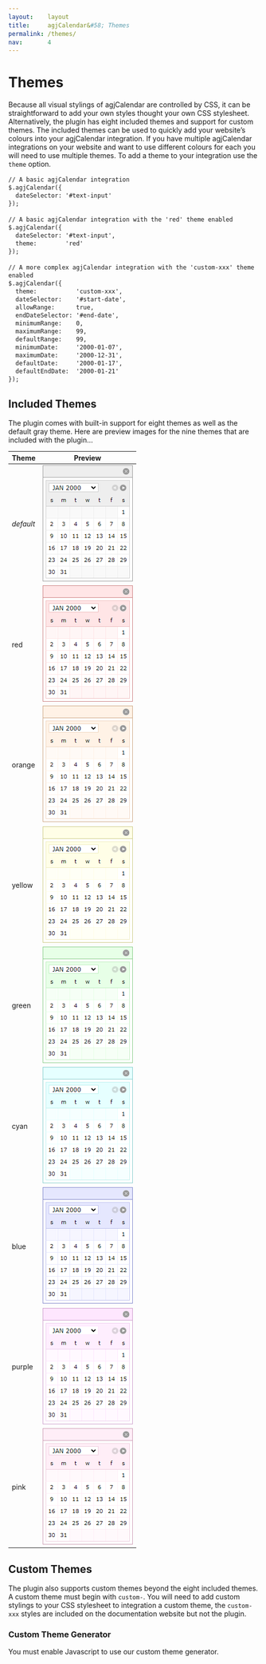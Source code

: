 ```yaml
---
layout:    layout
title:     agjCalendar&#58; Themes
permalink: /themes/
nav:       4
---
```


# Themes

Because all visual stylings of agjCalendar are controlled by CSS, it can be straightforward to add your own styles thought your own CSS stylesheet. Alternatively, the plugin has eight included themes and support for custom themes. The included themes can be used to quickly add your website’s colours into your agjCalendar integration. If you have multiple agjCalendar integrations on your website and want to use different colours for each you will need to use multiple themes. To add a theme to your integration use the `theme` option.

    // A basic agjCalendar integration
    $.agjCalendar({
      dateSelector: '#text-input'
    });

    // A basic agjCalendar integration with the 'red' theme enabled
    $.agjCalendar({
      dateSelector: '#text-input',
      theme:        'red'
    });

    // A more complex agjCalendar integration with the 'custom-xxx' theme enabled
    $.agjCalendar({
      theme:           'custom-xxx',
      dateSelector:    '#start-date',
      allowRange:      true,
      endDateSelector: '#end-date',
      minimumRange:    0,
      maximumRange:    99,
      defaultRange:    99,
      minimumDate:     '2000-01-07',
      maximumDate:     '2000-12-31',
      defaultDate:     '2000-01-17',
      defaultEndDate:  '2000-01-21'
    });

## Included Themes

The plugin comes with built-in support for eight themes as well as the default gray theme. Here are preview images for the nine themes that are included with the plugin…

Theme|Preview
-----|-------
*default*|![Default Theme](/documentation/agjCalendar.agjjQuery.org/images/theme-default.png)
red|![Red Theme](/documentation/agjCalendar.agjjQuery.org/images/theme-red.png)
orange|![Orange Theme](/documentation/agjCalendar.agjjQuery.org/images/theme-orange.png)
yellow|![Yellow Theme](/documentation/agjCalendar.agjjQuery.org/images/theme-yellow.png)
green|![Green Theme](/documentation/agjCalendar.agjjQuery.org/images/theme-green.png)
cyan|![Cyan Theme](/documentation/agjCalendar.agjjQuery.org/images/theme-cyan.png)
blue|![Blue Theme](/documentation/agjCalendar.agjjQuery.org/images/theme-blue.png)
purple|![Purple Theme](/documentation/agjCalendar.agjjQuery.org/images/theme-purple.png)
pink|![Pink Theme](/documentation/agjCalendar.agjjQuery.org/images/theme-pink.png)

## Custom Themes

The plugin also supports custom themes beyond the eight included themes. A custom theme must begin with `custom-`. You will need to add custom stylings to your CSS stylesheet to integration a custom theme, the `custom-xxx` styles are included on the documentation website but not the plugin.

### Custom Theme Generator

<noscript><p>You must enable Javascript to use our custom theme generator.</p></noscript>

<div id="ctg" style="display:none">
  <p>You can use the custom theme generator below to style agjCalendar to match your branding. The custom theme generator supports long hex codes (with or without the <code>#</code>), short hex codes (with or without the <code>#</code>), RGB colours, RGBA colours, HSL colours, HSLA colours and all colour keywords as defined by the <a href="https://www.w3.org/wiki/CSS/Properties/color/keywords" title="World Wide Web Consortium (W3C)">World Wide Web Consortium (W3C)</a>. We recommend using hex codes.</p>
  <form method="post" action="/themes/#custom-theme-generator" onsubmit="return false;" class="interactive">
    <p>
      <label for="ctg-theme-name">Custom theme name</label>
      <br />
      <input type="text" id="ctg-theme-name" value="" placeholder="hotdog" />
      <br />
      <br />
      <label for="ctg-border">Border</label>
      <br />
      <input type="text" id="ctg-border" value="" placeholder="#000000" />
      <br />
      <br />
      <label for="ctg-title-bar">Title bar</label>
      <br />
      <input type="text" id="ctg-title-bar" value="" placeholder="#ff0000" />
      <br />
      <br />
      <label for="ctg-inner-colour">Inner colour</label>
      <br />
      <input type="text" id="ctg-inner-colour" value="" placeholder="#c6c6c6" />
      <br />
      <br />
      <label for="ctg-header-border">Header border</label>
      <br />
      <input type="text" id="ctg-header-border" value="" placeholder="#000000" />
      <br />
      <br />
      <label for="ctg-header-background">Header background</label>
      <br />
      <input type="text" id="ctg-header-background" value="" placeholder="#ff0000" />
      <br />
      <br />
      <label for="ctg-header-text">Header text</label>
      <br />
      <input type="text" id="ctg-header-text" value="" placeholder="#ffffff" />
      <br />
      <br />
      <label for="ctg-calendar-border">Calendar border</label>
      <br />
      <input type="text" id="ctg-calendar-border" value="" placeholder="#848484" />
      <br />
      <br />
      <label for="ctg-calendar-background">Calendar background</label>
      <br />
      <input type="text" id="ctg-calendar-background" value="" placeholder="#ffffff" />
      <br />
      <br />
      <label for="ctg-unselectable-background">Unselectable background</label>
      <br />
      <input type="text" id="ctg-unselectable-background" value="" placeholder="#c6c6c6" />
      <br />
      <br />
      <label for="ctg-unselectable-colour">Unselectable colour</label>
      <br />
      <input type="text" id="ctg-unselectable-colour" value="" placeholder="#848484" />
      <br />
      <br />
      <label for="ctg-date-background">Date background</label>
      <br />
      <input type="text" id="ctg-date-background" value="" placeholder="#ffff00" />
      <br />
      <br />
      <label for="ctg-date-background-active">Date background (active)</label>
      <br />
      <input type="text" id="ctg-date-background-active" value="" placeholder="#ff0000" />
      <br />
      <br />
      <label for="ctg-date-background-other-active">Date background (other active)</label>
      <br />
      <input type="text" id="ctg-date-background-other-active" value="" placeholder="#ff8000" />
      <br />
      <br />
      <label for="ctg-date-background-in-range">Date background (in range)</label>
      <br />
      <input type="text" id="ctg-date-background-in-range" value="" placeholder="#ffbf00" />
      <br />
      <br />
      <label for="ctg-date-colour">Date colour</label>
      <br />
      <input type="text" id="ctg-date-colour" value="" placeholder="#000000" />
      <br />
      <br />
      <label for="ctg-date-colour-active">Date colour (active)</label>
      <br />
      <input type="text" id="ctg-date-colour-active" value="" placeholder="#ffffff" />
      <br />
      <br />
      <label for="ctg-date-colour-other-active">Date colour (other active)</label>
      <br />
      <input type="text" id="ctg-date-colour-other-active" value="" placeholder="#ffffff" />
      <br />
      <br />
      <label for="ctg-date-colour-in-range">Date colour (in range)</label>
      <br />
      <input type="text" id="ctg-date-colour-in-range" value="" placeholder="#000000" />
      <br />
      <br />
      <input type="submit" value="Generate" class="submit" id="ctg-generate" />
    </p>
    <pre><code id="ctg-code"></code></pre>
  </form>
  <div id="agjCalendar" class="agjCalendar-single" style="bottom:-233px;display:block;left:10px;position:fixed">
    <div id="agjCalendar-header">
      <div id="agjCalendar-header-inner">
        <a onclick="return false;" href="#" id="agjCalendar-hide" title="Hide Calendar">Hide Calendar</a><span>Powered by</span> <a onclick="return false;" href="https://agjcalendar.agjjquery.org/" target="_blank" title="agjCalendar" id="agjCalendar-powered-by">agjCalendar</a>
      </div>
    </div>
    <div id="agjCalendar-body">
      <div id="agjCalendar-first" class="agjCalendar-six-weeks">
        <div class="agjCalendar-month">
          <div class="agjCalendar-month-inner-1">
            <div class="agjCalendar-month-inner-2">
              <select id="agjCalendar-dropdown">
                <option value="2000-01">Jan 2000</option>
              </select>
              <a onclick="return false;" href="#" class="agjCalendar-next-month" title="Next Month">
                <span class="agjCalendar-next-month-inner">Next Month</span>
              </a>
              <a onclick="return false;" href="#" class="agjCalendar-previous-month" title="Previous Month">
                <span class="agjCalendar-previous-month-inner">Previous Month</span>
              </a>
            </div>
          </div>
        </div>
        <div class="agjCalendar-days">
          <div class="agjCalendar-sunday" title="Sunday">S</div>
          <div class="agjCalendar-monday" title="Monday">M</div>
          <div class="agjCalendar-tuesday" title="Tuesday">T</div>
          <div class="agjCalendar-wednesday" title="Wednesday">W</div>
          <div class="agjCalendar-thursday" title="Thursday">T</div>
          <div class="agjCalendar-friday" title="Friday">F</div>
          <div class="agjCalendar-saturday" title="Saturday">S</div>
        </div>
        <div class="agjCalendar-week agjCalendar-week-one">
          <div class="agjCalendar-blank agjCalendar-sunday"></div>
          <div class="agjCalendar-blank agjCalendar-monday"></div>
          <div class="agjCalendar-blank agjCalendar-tuesday"></div>
          <div class="agjCalendar-blank agjCalendar-wednesday"></div>
          <div class="agjCalendar-blank agjCalendar-thursday"></div>
          <div class="agjCalendar-blank agjCalendar-friday"></div>
          <div class="agjCalendar-saturday">1</div>
        </div>
        <div class="agjCalendar-week agjCalendar-week-two">
          <div class="agjCalendar-sunday agjCalendar-selectable">2</div>
          <div class="agjCalendar-monday agjCalendar-selectable">3</div>
          <div class="agjCalendar-tuesday agjCalendar-selectable">4</div>
          <div class="agjCalendar-wednesday agjCalendar-selectable">5</div>
          <div class="agjCalendar-thursday agjCalendar-selectable">6</div>
          <div class="agjCalendar-friday agjCalendar-selectable">
            <a onclick="return false;" href="#" title="January 7, 2000" id="agjCalendar-2000-01-07">7</a>
          </div>
          <div class="agjCalendar-saturday agjCalendar-selectable">
            <a onclick="return false;" href="#" title="January 8, 2000" id="agjCalendar-2000-01-08">8</a>
          </div>
        </div>
        <div class="agjCalendar-week agjCalendar-week-three">
          <div class="agjCalendar-sunday agjCalendar-selectable">
            <a onclick="return false;" href="#" title="January 9, 2000" id="agjCalendar-2000-01-09">9</a>
          </div>
          <div class="agjCalendar-monday agjCalendar-selectable">
             <a onclick="return false;" href="#" title="January 10, 2000" id="agjCalendar-2000-01-10">10</a></div>
          <div class="agjCalendar-tuesday agjCalendar-selectable">
             <a onclick="return false;" href="#" title="January 11, 2000" id="agjCalendar-2000-01-11">11</a></div>
          <div class="agjCalendar-wednesday agjCalendar-selectable">
             <a onclick="return false;" href="#" title="January 12, 2000" id="agjCalendar-2000-01-12">12</a></div>
          <div class="agjCalendar-thursday agjCalendar-selectable">
            <a onclick="return false;" href="#" title="January 13, 2000" id="agjCalendar-2000-01-13">13</a></div>
          <div class="agjCalendar-friday agjCalendar-selectable">
            <a onclick="return false;" href="#" title="January 14, 2000" id="agjCalendar-2000-01-14">14</a></div>
          <div class="agjCalendar-saturday agjCalendar-selectable">
             <a onclick="return false;" href="#" title="January 15, 2000" id="agjCalendar-2000-01-15">15</a></div>
        </div>
        <div class="agjCalendar-week agjCalendar-week-four">
          <div class="agjCalendar-sunday agjCalendar-selectable">
            <a onclick="return false;" href="#" title="January 16, 2000" id="agjCalendar-2000-01-16">16</a>
          </div>
          <div class="agjCalendar-monday agjCalendar-selectable agjCalendar-active">
            <a onclick="return false;" href="#" title="January 17, 2000" id="agjCalendar-2000-01-17">17</a>
          </div>
          <div class="agjCalendar-tuesday agjCalendar-selectable agjCalendar-in-range">
            <a onclick="return false;" href="#" title="January 18, 2000" id="agjCalendar-2000-01-18">18</a>
          </div>
          <div class="agjCalendar-wednesday agjCalendar-selectable agjCalendar-in-range">
            <a onclick="return false;" href="#" title="January 19, 2000" id="agjCalendar-2000-01-19">19</a>
          </div>
          <div class="agjCalendar-thursday agjCalendar-selectable agjCalendar-in-range">
            <a onclick="return false;" href="#" title="January 20, 2000" id="agjCalendar-2000-01-20">20</a>
          </div>
          <div class="agjCalendar-friday agjCalendar-selectable agjCalendar-other-active">
            <a onclick="return false;" href="#" title="January 21, 2000" id="agjCalendar-2000-01-21">21</a>
          </div>
          <div class="agjCalendar-saturday agjCalendar-selectable">
            <a onclick="return false;" href="#" title="January 22, 2000" id="agjCalendar-2000-01-22">22</a>
          </div>
       </div>
      <div class="agjCalendar-week agjCalendar-week-five">
        <div class="agjCalendar-sunday agjCalendar-selectable">
          <a onclick="return false;" href="#" title="January 23, 2000" id="agjCalendar-2000-01-23">23</a>
        </div>
        <div class="agjCalendar-monday agjCalendar-selectable">
          <a onclick="return false;" href="#" title="January 24, 2000" id="agjCalendar-2000-01-24">24</a>
        </div>
        <div class="agjCalendar-tuesday agjCalendar-selectable">
          <a onclick="return false;" href="#" title="January 25, 2000" id="agjCalendar-2000-01-25">25</a>
        </div>
        <div class="agjCalendar-wednesday agjCalendar-selectable">
          <a onclick="return false;" href="#" title="January 26, 2000" id="agjCalendar-2000-01-26">26</a>
        </div>
        <div class="agjCalendar-thursday agjCalendar-selectable">
          <a onclick="return false;" href="#" title="January 27, 2000" id="agjCalendar-2000-01-27">27</a>
        </div>
        <div class="agjCalendar-friday agjCalendar-selectable">
          <a onclick="return false;" href="#" title="January 28, 2000" id="agjCalendar-2000-01-28">28</a>
        </div>
        <div class="agjCalendar-saturday agjCalendar-selectable">
          <a onclick="return false;" href="#" title="January 29, 2000" id="agjCalendar-2000-01-29">29</a>
        </div>
      </div>
      <div class="agjCalendar-week agjCalendar-week-six">
        <div class="agjCalendar-sunday agjCalendar-selectable">
          <a onclick="return false;" href="#" title="January 30, 2000" id="agjCalendar-2000-01-30">30</a>
        </div>
        <div class="agjCalendar-monday agjCalendar-selectable">
          <a onclick="return false;" href="#" title="January 31, 2000" id="agjCalendar-2000-01-31">31</a>
        </div>
        <div class="agjCalendar-blank agjCalendar-tuesday"></div>
        <div class="agjCalendar-blank agjCalendar-wednesday"></div>
        <div class="agjCalendar-blank agjCalendar-thursday"></div>
        <div class="agjCalendar-blank agjCalendar-friday"></div>
        <div class="agjCalendar-blank agjCalendar-saturday"></div>
      </div>
    </div>
  </div>
</div>

<script type="text/javascript">
  (function() {
    var ctgElement = document.getElementById('ctg');
    var ctgThemeNameElement = document.getElementById('ctg-theme-name');
    var ctgBorderElement = document.getElementById('ctg-border');
    var ctgTitleBarElement = document.getElementById('ctg-title-bar');
    var ctgInnerColourElement = document.getElementById('ctg-inner-colour');
    var ctgHeaderBorderElement = document.getElementById('ctg-header-border');
    var ctgHeaderBackgroundElement = document.getElementById('ctg-header-background');
    var ctgHeaderTextElement = document.getElementById('ctg-header-text');
    var ctgCalendarBorderElement = document.getElementById('ctg-calendar-border');
    var ctgCalendarBackgroundElement = document.getElementById('ctg-calendar-background');
    var ctgUnselectableBackgroundElement = document.getElementById('ctg-unselectable-background');
    var ctgUnselectableColourElement = document.getElementById('ctg-unselectable-colour');
    var ctgDateBackgroundElement = document.getElementById('ctg-date-background');
    var ctgDateBackgroundActiveElement = document.getElementById('ctg-date-background-active');
    var ctgDateBackgroundOtherActiveElement = document.getElementById('ctg-date-background-other-active');
    var ctgDateBackgroundInRangeElement = document.getElementById('ctg-date-background-in-range');
    var ctgDateColourElement = document.getElementById('ctg-date-colour');
    var ctgDateColourActiveElement = document.getElementById('ctg-date-colour-active');
    var ctgDateColourOtherActiveElement = document.getElementById('ctg-date-colour-other-active');
    var ctgDateColourInRangeElement = document.getElementById('ctg-date-colour-in-range');
    var ctgCodeElement = document.getElementById('ctg-code');
    if (
      ctgElement !== null &&
      ctgThemeNameElement !== null &&
      ctgBorderElement !== null &&
      ctgTitleBarElement !== null &&
      ctgInnerColourElement !== null &&
      ctgHeaderBorderElement !== null &&
      ctgHeaderBackgroundElement !== null &&
      ctgHeaderTextElement !== null &&
      ctgCalendarBorderElement !== null &&
      ctgCalendarBackgroundElement !== null &&
      ctgUnselectableBackgroundElement !== null &&
      ctgUnselectableColourElement !== null &&
      ctgDateBackgroundElement !== null &&
      ctgDateBackgroundActiveElement !== null &&
      ctgDateBackgroundOtherActiveElement !== null &&
      ctgDateBackgroundInRangeElement !== null &&
      ctgDateColourElement !== null &&
      ctgDateColourActiveElement !== null &&
      ctgDateColourOtherActiveElement !== null &&
      ctgDateColourInRangeElement !== null &&
      ctgCodeElement !== null
    ) {
      var fillCtg = function() {
        var determineThemeName = function(element) {
          var themeNameRegex = new RegExp(/^([a-zA-Z0-9-]+)$/);
          if (themeNameRegex.test(element.value)) {
            // all custom themes must begin with 'custom-'
            return element.value.indexOf('custom-') === 0 ? element.value : 'custom-' + element.value;
          }

          // all custom themes must begin with 'custom-'
          return element.placeholder.indexOf('custom-') === 0 ? element.placeholder : 'custom-' + element.placeholder;
        };

        var determineColour = function(element) {
          var hexRegex = new RegExp(/^#?(?:[0-9a-fA-F]{3}){1,2}$/);
          if (hexRegex.test(element.value)) {
            // the # is optional in our form fields but mandatory for CSS
            return element.value.indexOf('#') === 0 ? element.value : '#' + element.value; 
          }

          var nonHexRegex = new RegExp(/^((rgba?|hsla?)\((\d{1,3}%?,\s*){2}\d{1,3}%?(,\s*(0|1|0?\.\d+))?\)|(aliceblue|antiquewhite|aqua|aquamarine|azure|beige|bisque|black|blanchedalmond|blue|blueviolet|brown|burlywood|cadetblue|chartreuse|chocolate|coral|cornflowerblue|cornsilk|crimson|cyan|darkblue|darkcyan|darkgoldenrod|darkgray|darkgreen|darkgrey|darkkhaki|darkmagenta|darkolivegreen|darkorange|darkorchid|darkred|darksalmon|darkseagreen|darkslateblue|darkslategray|darkslategrey|darkturquoise|darkviolet|deeppink|deepskyblue|dimgray|dimgrey|dodgerblue|firebrick|floralwhite|forestgreen|fuchsia|gainsboro|ghostwhite|gold|goldenrod|gray|green|greenyellow|grey|honeydew|hotpink|indianred|indigo|ivory|khaki|lavender|lavenderblush|lawngreen|lemonchiffon|lightblue|lightcoral|lightcyan|lightgoldenrodyellow|lightgray|lightgreen|lightgrey|lightpink|lightsalmon|lightseagreen|lightskyblue|lightslategray|lightslategrey|lightsteelblue|lightyellow|lime|limegreen|linen|magenta|maroon|mediumaquamarine|mediumblue|mediumorchid|mediumpurple|mediumseagreen|mediumslateblue|mediumspringgreen|mediumturquoise|mediumvioletred|midnightblue|mintcream|mistyrose|moccasin|navajowhite|navy|oldlace|olive|olivedrab|orange|orangered|orchid|palegoldenrod|palegreen|paleturquoise|palevioletred|papayawhip|peachpuff|peru|pink|plum|powderblue|purple|red|rosybrown|royalblue|saddlebrown|salmon|sandybrown|seagreen|seashell|sienna|silver|skyblue|slateblue|slategray|slategrey|snow|springgreen|steelblue|tan|teal|thistle|tomato|turquoise|violet|wheat|white|whitesmoke|yellow|yellowgreen))$/);
          if (nonHexRegex.test(element.value)) {
            return element.value;
          }

          return element.placeholder;
        };

        // determine theme name and colours
        var themeName = determineThemeName(ctgThemeNameElement);
        var border = determineColour(ctgBorderElement);
        var titleBar = determineColour(ctgTitleBarElement);
        var innerColour = determineColour(ctgInnerColourElement);
        var headerBorder = determineColour(ctgHeaderBorderElement);
        var headerBackground = determineColour(ctgHeaderBackgroundElement);
        var headerText = determineColour(ctgHeaderTextElement);
        var calendarBorder = determineColour(ctgCalendarBorderElement);
        var calendarBackground = determineColour(ctgCalendarBackgroundElement);
        var unselectableBackground = determineColour(ctgUnselectableBackgroundElement);
        var unselectableColour = determineColour(ctgUnselectableColourElement);
        var dateBackground = determineColour(ctgDateBackgroundElement);
        var dateBackgroundActive = determineColour(ctgDateBackgroundActiveElement);
        var dateBackgroundOtherActive = determineColour(ctgDateBackgroundOtherActiveElement);
        var dateBackgroundInRange = determineColour(ctgDateBackgroundInRangeElement);
        var dateColour = determineColour(ctgDateColourElement);
        var dateColourActive = determineColour(ctgDateColourActiveElement);
        var dateColourOtherActive = determineColour(ctgDateColourOtherActiveElement);
        var dateColourInRange = determineColour(ctgDateColourInRangeElement);

        // update CSS code
        var strRepeat = function(inputString, numberOfTimes) { // based on https://www.php.net/manual/function.str-repeat.php
          var result = '';
          for (var i = 0; i < numberOfTimes; i++) {
            result += inputString;
          }
          return result;
        };

        var ctgMarkup = '';
        ctgMarkup += '/* start of agjCalendar `' + themeName + '` theme */';
        ctgMarkup += '\r\n';
        ctgMarkup += '\r\n';
        ctgMarkup += '#agjCalendar.agjCalendar-theme-' + themeName + '  ' + strRepeat(' ', 109 + themeName.length) + '{ border-color:' + border + ' }';
        ctgMarkup += '\r\n';
        ctgMarkup += 'div.agjCalendar-theme-' + themeName + ' #agjCalendar-header  ' + strRepeat(' ', 98 + themeName.length) + '{ background-color:' + titleBar + ';border-color:' + border + ' }';
        ctgMarkup += '\r\n';
        ctgMarkup += 'div.agjCalendar-theme-' + themeName + ' #agjCalendar-dropdown  ' + strRepeat(' ', 96 + themeName.length) + '{ border-color:' + headerBorder + ' }';
        ctgMarkup += '\r\n';
        ctgMarkup += 'div.agjCalendar-theme-' + themeName + ' #agjCalendar-body  ' + strRepeat(' ', 100 + themeName.length) + '{ background-color:' + innerColour + ';border-color:' + innerColour + ' }';
        ctgMarkup += '\r\n';
        ctgMarkup += 'div.agjCalendar-theme-' + themeName + ' #agjCalendar-body div.agjCalendar-days,div.agjCalendar-theme-' + themeName + ' #agjCalendar-body div.agjCalendar-month ' + strRepeat(' ', 17) + '{ background-color:' + headerBackground + ';border-color:' + headerBorder + ';color:' + headerText + ' }';
        ctgMarkup += '\r\n';
        ctgMarkup += 'div.agjCalendar-theme-' + themeName + ' #agjCalendar-body div.agjCalendar-week  ' + strRepeat(' ', 79 + themeName.length) + '{ background-color:' + calendarBackground + ';border-color:' + calendarBorder + ';border-bottom-color:' + calendarBorder + ' }';
        ctgMarkup += '\r\n';
        ctgMarkup += 'div.agjCalendar-theme-' + themeName + ' #agjCalendar-body div.agjCalendar-week-six  ' + strRepeat(' ', 75 + themeName.length) + '{ border-bottom-color:' + calendarBorder + ' }';
        ctgMarkup += '\r\n';
        ctgMarkup += 'div.agjCalendar-theme-' + themeName + ' #agjCalendar-body div.agjCalendar-week div  ' + strRepeat(' ', 75 + themeName.length) + '{ background-color:' + unselectableBackground + ';border-color:' + calendarBorder + ';color:' + unselectableColour + ' }';
        ctgMarkup += '\r\n';
        ctgMarkup += 'div.agjCalendar-theme-' + themeName + ' #agjCalendar-body div.agjCalendar-week div.agjCalendar-blank  ' + strRepeat(' ', 57 + themeName.length) + '{ background-color:' + calendarBackground + ' }';
        ctgMarkup += '\r\n';
        ctgMarkup += 'div.agjCalendar-theme-' + themeName + ' #agjCalendar-body div.agjCalendar-week a  ' + strRepeat(' ', 77 + themeName.length) + '{ background-color:' + dateBackground + ';color:' + dateColour + ' }';
        ctgMarkup += '\r\n';
        ctgMarkup += 'div.agjCalendar-theme-' + themeName + ' #agjCalendar-body div.agjCalendar-in-range,div.agjCalendar-theme-' + themeName + ' #agjCalendar-body div.agjCalendar-in-range a ' + strRepeat(' ', 8) + '{ background-color:' + dateBackgroundInRange + ';color:' + dateColourInRange + ' }';
        ctgMarkup += '\r\n';
        ctgMarkup += 'div.agjCalendar-theme-' + themeName + ' #agjCalendar-body div.agjCalendar-other-active,div.agjCalendar-theme-' + themeName + ' #agjCalendar-body div.agjCalendar-other-active a { background-color:' + dateBackgroundOtherActive + ';color:' + dateColourOtherActive + ' }';
        ctgMarkup += '\r\n';
        ctgMarkup += 'div.agjCalendar-theme-' + themeName + ' #agjCalendar-body div.agjCalendar-active,div.agjCalendar-theme-' + themeName + ' #agjCalendar-body div.agjCalendar-active a ' + strRepeat(' ', 12) + '{ background-color:' + dateBackgroundActive + ';color:' + dateColourActive + ' }';
        ctgMarkup += '\r\n';
        ctgMarkup += 'div.agjCalendar-full.agjCalendar-theme-' + themeName + ' #agjCalendar-body div.agjCalendar-month a span ' + strRepeat(' ', 55 + themeName.length) + '{ border-color:transparent ' + border + ' }';
        ctgMarkup += '\r\n';
        ctgMarkup += '\r\n';
        ctgMarkup += '/* end of agjCalendar `' + themeName + '` theme */';
        ctgMarkup += '\r\n';
        ctgMarkup += ' ';

        ctgCodeElement.innerHTML = ctgMarkup;

        // refresh highlight.js syntax highlighting
        ctgCodeElement.removeAttribute('data-highlighted');
        ctgCodeElement.removeAttribute('class');
        hljs.highlightAll();

        // update live preview
        jQuery('#agjCalendar').css('borderColor', border);

        jQuery('#agjCalendar-header').css({
          'borderBottomColor': border,
          'backgroundColor': titleBar
        });

        jQuery('#agjCalendar-body').css({
          'backgroundColor': innerColour,
          'borderColor': innerColour
        });

        jQuery('#agjCalendar-dropdown').css('borderColor', headerBorder);

        jQuery('div.agjCalendar-days').css({
          'backgroundColor': headerBackground,
          'borderColor': headerBorder,
          'color': headerText
        });

        jQuery('div.agjCalendar-month').css({
          'backgroundColor': headerBackground,
          'borderColor': headerBorder
        });

        jQuery('div.agjCalendar-week').css({
          'backgroundColor': calendarBackground,
          'borderColor': calendarBorder
        });

        jQuery('div.agjCalendar-week div').css({
          'borderLeftColor': calendarBorder,
          'backgroundColor': unselectableBackground,
          'color': unselectableColour
        });

        jQuery('div.agjCalendar-week div.agjCalendar-blank').css('backgroundColor', calendarBackground);

        jQuery('div.agjCalendar-week a').css({
          'backgroundColor': dateBackground,
          'color': dateColour
        });

        jQuery('div.agjCalendar-active a').css({
          'backgroundColor': dateBackgroundActive,
          'color': dateColourActive
        });

        jQuery('div.agjCalendar-other-active a').css({
          'backgroundColor': dateBackgroundOtherActive,
          'color': dateColourOtherActive
        });

        jQuery('div.agjCalendar-in-range a').css({
          'backgroundColor': dateBackgroundInRange,
          'color': dateColourInRange
        });
      };
      fillCtg();

      ctgThemeNameElement.addEventListener('blur', fillCtg);
      ctgBorderElement.addEventListener('blur', fillCtg);
      ctgTitleBarElement.addEventListener('blur', fillCtg);
      ctgInnerColourElement.addEventListener('blur', fillCtg);
      ctgHeaderBorderElement.addEventListener('blur', fillCtg);
      ctgHeaderBackgroundElement.addEventListener('blur', fillCtg);
      ctgHeaderTextElement.addEventListener('blur', fillCtg);
      ctgCalendarBorderElement.addEventListener('blur', fillCtg);
      ctgCalendarBackgroundElement.addEventListener('blur', fillCtg);
      ctgUnselectableBackgroundElement.addEventListener('blur', fillCtg);
      ctgUnselectableColourElement.addEventListener('blur', fillCtg);
      ctgDateBackgroundElement.addEventListener('blur', fillCtg);
      ctgDateBackgroundActiveElement.addEventListener('blur', fillCtg);
      ctgDateBackgroundOtherActiveElement.addEventListener('blur', fillCtg);
      ctgDateBackgroundInRangeElement.addEventListener('blur', fillCtg);
      ctgDateColourElement.addEventListener('blur', fillCtg);
      ctgDateColourActiveElement.addEventListener('blur', fillCtg);
      ctgDateColourOtherActiveElement.addEventListener('blur', fillCtg);
      ctgDateColourInRangeElement.addEventListener('blur', fillCtg);

      var ctgGenerateElement = document.getElementById('ctg-generate');
      if (ctgGenerateElement !== null) {
        ctgGenerateElement.addEventListener('click', fillCtg);
      }

      jQuery(window).on('scroll', function() {
        var ctgTop = jQuery('#custom-theme-generator').offset().top;
        var animationSpeed = 250;
        if (ctgTop <= jQuery(window).scrollTop() + jQuery(window).height()) {
          // slide up
          jQuery('#agjCalendar').stop().animate({
            'bottom': '10px'
          }, animationSpeed);
        } else {
          // slide down
          jQuery('#agjCalendar').stop().animate({
            'bottom': '-233px'
          }, animationSpeed);
        }
      });

      ctgElement.style.display = 'block';
    }
  })();
</script>

<style>@media (max-width: 1200px) { #agjCalendar{ display:none!important } }</style>
